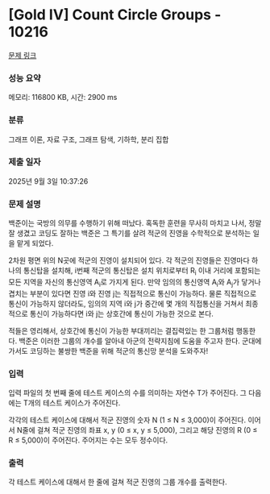 # [Gold IV] Count Circle Groups - 10216 

[문제 링크](https://www.acmicpc.net/problem/10216) 

### 성능 요약

메모리: 116800 KB, 시간: 2900 ms

### 분류

그래프 이론, 자료 구조, 그래프 탐색, 기하학, 분리 집합

### 제출 일자

2025년 9월 3일 10:37:26

### 문제 설명

<p>백준이는 국방의 의무를 수행하기 위해 떠났다. 혹독한 훈련을 무사히 마치고 나서, 정말 잘 생겼고 코딩도 잘하는 백준은 그 특기를 살려 적군의 진영을 수학적으로 분석하는 일을 맡게 되었다.</p>

<p>2차원 평면 위의 N곳에 적군의 진영이 설치되어 있다. 각 적군의 진영들은 진영마다 하나의 통신탑을 설치해, i번째 적군의 통신탑은 설치 위치로부터 R<sub>i</sub> 이내 거리에 포함되는 모든 지역을 자신의 통신영역 A<sub>i</sub>로 가지게 된다. 만약 임의의 통신영역 A<sub>i</sub>와 A<sub>j</sub>가 닿거나 겹치는 부분이 있다면 진영 i와 진영 j는 직접적으로 통신이 가능하다. 물론 직접적으로 통신이 가능하지 않더라도, 임의의 지역 i와 j가 중간에 몇 개의 직접통신을 거쳐서 최종적으로 통신이 가능하다면 i와 j는 상호간에 통신이 가능한 것으로 본다.</p>

<p>적들은 영리해서, 상호간에 통신이 가능한 부대끼리는 결집력있는 한 그룹처럼 행동한다. 백준은 이러한 그룹의 개수를 알아내 아군의 전략지침에 도움을 주고자 한다. 군대에 가서도 코딩하는 불쌍한 백준을 위해 적군의 통신망 분석을 도와주자!</p>

### 입력 

 <p>입력 파일의 첫 번째 줄에 테스트 케이스의 수를 의미하는 자연수 T가 주어진다. 그 다음에는 T개의 테스트 케이스가 주어진다.</p>

<p>각각의 테스트 케이스에 대해서 적군 진영의 숫자 N (1 ≤ N ≤ 3,000)이 주어진다. 이어서 N줄에 걸쳐 적군 진영의 좌표 x, y (0 ≤ x, y ≤ 5,000), 그리고 해당 진영의 R (0 ≤ R ≤ 5,000)이 주어진다. 주어지는 수는 모두 정수이다.</p>

### 출력 

 <p>각 테스트 케이스에 대해서 한 줄에 걸쳐 적군 진영의 그룹 개수를 출력한다.</p>

